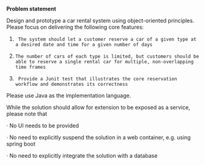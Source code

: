 **Problem statement**

Design and prototype a car rental system using object-oriented principles. Please focus on delivering the following core features:

1.      The system should let a customer reserve a car of a given type at a desired date and time for a given number of days

2.     The number of cars of each type is limited, but customers should be able to reserve a single rental car for multiple, non-overlapping time frames

3.      Provide a Junit test that illustrates the core reservation workflow and demonstrates its correctness

Please use Java as the implementation language.

While the solution should allow for extension to be exposed as a service, please note that

·        No UI needs to be provided

·        No need to explicitly suspend the solution in a web container, e.g. using spring boot

·        No need to explicitly integrate the solution with a database
